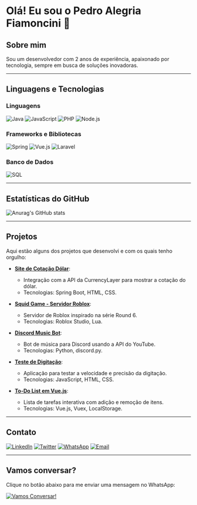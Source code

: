 # Olá! Eu sou o Pedro Alegria Fiamoncini 👋

## Sobre mim
Sou um desenvolvedor com 2 anos de experiência, apaixonado por tecnologia, sempre em busca de soluções inovadoras.

---

## Linguagens e Tecnologias

### Linguagens

![Java](https://img.shields.io/badge/Java-ED8B00?style=for-the-badge&logo=openjdk&logoColor=white)
![JavaScript](https://img.shields.io/badge/JavaScript-F7DF1E?style=for-the-badge&logo=javascript&logoColor=black)
![PHP](https://img.shields.io/badge/PHP-777BB4?style=for-the-badge&logo=php&logoColor=white)
![Node.js](https://img.shields.io/badge/Node.js-43853D?style=for-the-badge&logo=node.js&logoColor=white)

### Frameworks e Bibliotecas

![Spring](https://img.shields.io/badge/Spring-6DB33F?style=for-the-badge&logo=spring&logoColor=white)
![Vue.js](https://img.shields.io/badge/Vue.js-4FC08D?style=for-the-badge&logo=vue.js&logoColor=white)
![Laravel](https://img.shields.io/badge/Laravel-FF2D20?style=for-the-badge&logo=laravel&logoColor=white)

### Banco de Dados

![SQL](https://img.shields.io/badge/SQL-4479A1?style=for-the-badge&logo=postgresql&logoColor=white)

---

## Estatísticas do GitHub

![Anurag's GitHub stats](https://github-readme-stats.vercel.app/api?username=Fiamoncini&show_icons=true&theme=dark)

---

## Projetos

Aqui estão alguns dos projetos que desenvolvi e com os quais tenho orgulho:

- **[Site de Cotação Dólar](https://github.com/Fiamoncini/SiteCotacao)**: 
  - Integração com a API da CurrencyLayer para mostrar a cotação do dólar.
  - Tecnologias: Spring Boot, HTML, CSS.
  
- **[Squid Game - Servidor Roblox](https://github.com/Fiamoncini/SquidGameRoblox)**: 
  - Servidor de Roblox inspirado na série Round 6.
  - Tecnologias: Roblox Studio, Lua.
  
- **[Discord Music Bot](https://github.com/Fiamoncini/Fiamoncini-BOT)**: 
  - Bot de música para Discord usando a API do YouTube.
  - Tecnologias: Python, discord.py.

- **[Teste de Digitação](https://github.com/Fiamoncini/Teste-de-Digitacao)**: 
  - Aplicação para testar a velocidade e precisão da digitação.
  - Tecnologias: JavaScript, HTML, CSS.

- **[To-Do List em Vue.js](https://github.com/Fiamoncini/To-Do-List-Vue.js)**:
  - Lista de tarefas interativa com adição e remoção de itens.
  - Tecnologias: Vue.js, Vuex, LocalStorage.

---

## Contato

[![LinkedIn](https://img.shields.io/badge/LinkedIn-0077B5?style=for-the-badge&logo=linkedin&logoColor=white)](https://www.linkedin.com/in/pedro-alegriafiamoncini/)
[![Twitter](https://img.shields.io/badge/Twitter-1DA1F2?style=for-the-badge&logo=twitter&logoColor=white)](https://twitter.com/pedroafiamoncini)
[![WhatsApp](https://img.shields.io/badge/WhatsApp-25D366?style=for-the-badge&logo=whatsapp&logoColor=white)](https://wa.me/5547999975934)
[![Email](https://img.shields.io/badge/Email-D14836?style=for-the-badge&logo=gmail&logoColor=white)](mailto:pedroafiamoncini1@gmail.com)

---

## Vamos conversar?

Clique no botão abaixo para me enviar uma mensagem no WhatsApp:

[![Vamos Conversar!](https://img.shields.io/badge/Let's_Chat-25D366?style=for-the-badge&logo=whatsapp&logoColor=white)](https://wa.me/5547999975934)
